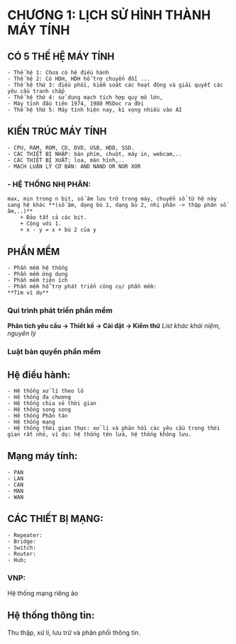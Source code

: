 # CHƯƠNG 1: LỊCH SỬ HÌNH THÀNH MÁY TÍNH
## CÓ 5 THẾ HỆ MÁY TÍNH
    - Thế hệ 1: Chưa có hệ điều hành
    - Thế hệ 2: Có HDH, HDH hỗ trợ chuyển đổi ...
    - Thế hệ thứ 3: điều phối, kiểm soát các hoạt động và giải quyết các yêu cầu tranh chấp
    - Thế hệ thứ 4: sử dụng mạch tích hợp quy mô lớn, 
    - Máy tính đầu tiên 1974, 1980 MSDoc ra đời
    - Thế hệ thứ 5: Máy tính hiện nay, kì vọng nhiều vào AI
## KIẾN TRÚC MÁY TÍNH
    - CPU, RAM, ROM, CD, DVD, USB, HDD, SSD.
    - CÁC THIẾT BỊ NHẬP: bàn phím, chuột, máy in, webcam,..
    - CÁC THIẾT BỊ XUẤT: loa, màn hình,..
    - MẠCH LUẬN LÝ CƠ BẢN: AND NAND OR NOR XOR
###    - HỆ THỐNG NHỊ PHÂN: 
    max, min trong n bit, số âm lưu trữ trong máy, chuyển số từ hệ này sang hệ khác **(số âm, dạng bù 1, dạng bù 2, nhị phân -> thập phân số âm,..)**
        + Đảo tất cả các bit.
        + Cộng với 1.
        + x - y = x + bù 2 của y
## PHẦN MỀM
    - Phần mềm hệ thống
    - Phần mềm ứng dụng
    - Phần mềm tiện ích
    - Phần mềm hỗ trợ phát triển công cụ/ phần mềm: 
    **Tìm ví dụ**
### Qui trình phát triển phần mềm
**Phân tích yêu cầu -> Thiết kế -> Cài đặt -> Kiểm thử**
*List khác khái niệm, nguyên lý*
### Luật bản quyền phần mềm
## Hệ điều hành:
    - Hệ thỗng xử lí theo lô
    - Hệ thống đa chương
    - Hệ thống chia sẻ thời gian
    - Hệ thống song song
    - Hệ thống Phân tán
    - Hệ thống mạng
    - Hệ thống thời gian thực: xử lí và phản hồi các yêu cầu trong thời gian rất nhỏ, ví dụ: hệ thống tên lửa, hệ thống không lưu.

## Mạng máy tính:
    - PAN
    - LAN
    - CAN
    - MAN
    - WAN
## CÁC THIẾT BỊ MẠNG:
    - Repeater:
    - Bridge:
    - Switch:
    - Router:
    - Hub;
### VNP:
Hệ thống mạng riêng ảo
## Hệ thống thông tin:
Thu thập, xử lí, lưu trữ và phân phối thông tin.